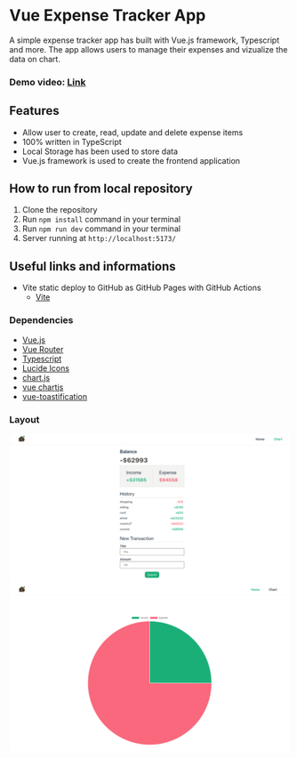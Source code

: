 # **Vue Expense Tracker App**

A simple expense tracker app has built with Vue.js framework, Typescript and more. The app allows users to manage their expenses and vizualize the data on chart.

### Demo video: [Link](https://ev0clu.github.io/vue-expense-tracker/)

## Features

- Allow user to create, read, update and delete expense items
- 100% written in TypeScript
- Local Storage has been used to store data
- Vue.js framework is used to create the frontend application

## How to run from local repository

1. Clone the repository
2. Run `npm install` command in your terminal
3. Run `npm run dev` command in your terminal
4. Server running at `http://localhost:5173/`

## Useful links and informations

- Vite static deploy to GitHub as GitHub Pages with GitHub Actions
  - [Vite](https://vite.dev/guide/static-deploy)

### Dependencies

- [Vue.js](https://vuejs.org/)
- [Vue Router](https://router.vuejs.org/)
- [Typescript](https://www.typescriptlang.org/)
- [Lucide Icons](https://lucide.dev/)
- [chart.js](https://www.npmjs.com/package/chart.js)
- [vue chartjs](https://www.npmjs.com/package/vue-chartjs)
- [vue-toastification](https://github.com/Maronato/vue-toastification)

### Layout

![layout-1 picture](https://github.com/ev0clu/vue-expense-tracker/blob/main/layout-1.png?raw=true)<br>
![layout-2 picture](https://github.com/ev0clu/vue-expense-tracker/blob/main/layout-2.png?raw=true)<br>
